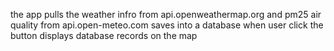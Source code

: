 the app pulls the weather infro from api.openweathermap.org
and pm25 air quality from api.open-meteo.com
saves into a database when user click the button
displays database records on the map
